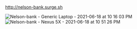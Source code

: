 http://nelson-bank.surge.sh

![Nelson-bank - Generic Laptop - 2021-06-18 at 10 16 03 PM](https://user-images.githubusercontent.com/79728556/122627725-bb82b580-d087-11eb-9d76-690504b9131a.jpg)
![Nelson-bank - Nexus 5X - 2021-06-18 at 10 51 26 PM](https://user-images.githubusercontent.com/79728556/122627730-bf163c80-d087-11eb-9f55-a3335440f56f.jpg)
